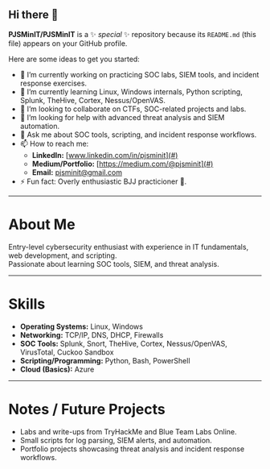 ## Hi there 👋

**PJSMinIT/PJSMinIT** is a ✨ _special_ ✨ repository because its `README.md` (this file) appears on your GitHub profile.

Here are some ideas to get you started:

- 🔭 I’m currently working on practicing SOC labs, SIEM tools, and incident response exercises.
- 🌱 I’m currently learning Linux, Windows internals, Python scripting, Splunk, TheHive, Cortex, Nessus/OpenVAS.
- 👯 I’m looking to collaborate on CTFs, SOC-related projects and labs.
- 🤔 I’m looking for help with advanced threat analysis and SIEM automation.
- 💬 Ask me about SOC tools, scripting, and incident response workflows.
- 📫 How to reach me:
  - **LinkedIn:** [www.linkedin.com/in/pjsminit](#)
  - **Medium/Portfolio:** [https://medium.com/@pjsminit](#)
  - **Email:** pjsminit@gmail.com
- ⚡ Fun fact: Overly enthusiastic BJJ practicioner 🥋.

---

# About Me
Entry-level cybersecurity enthusiast with experience in IT fundamentals, web development, and scripting.  
Passionate about learning SOC tools, SIEM, and threat analysis.

---

# Skills
- **Operating Systems:** Linux, Windows
- **Networking:** TCP/IP, DNS, DHCP, Firewalls
- **SOC Tools:** Splunk, Snort, TheHive, Cortex, Nessus/OpenVAS, VirusTotal, Cuckoo Sandbox
- **Scripting/Programming:** Python, Bash, PowerShell
- **Cloud (Basics):** Azure

---

# Notes / Future Projects
- Labs and write-ups from TryHackMe and Blue Team Labs Online.
- Small scripts for log parsing, SIEM alerts, and automation.
- Portfolio projects showcasing threat analysis and incident response workflows.
